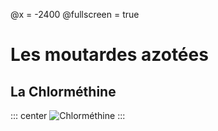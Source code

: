 @x = -2400
@fullscreen = true

# Les moutardes azotées
## La Chlorméthine

::: center
![Chlorméthine](../static/img/Mechlorethamine.png)
:::